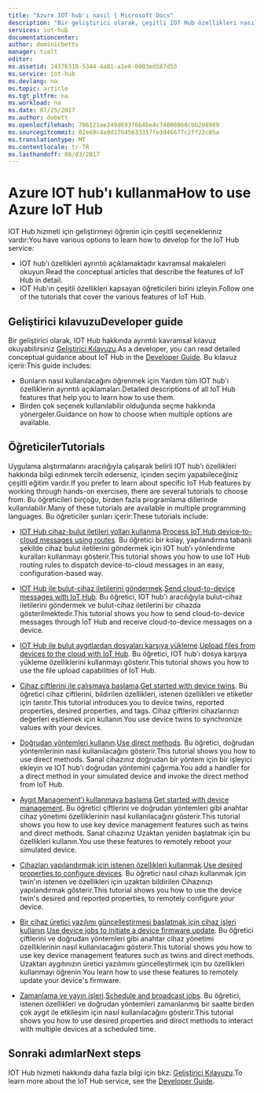 ```yaml
---
title: "Azure IOT hub'ı nasıl | Microsoft Docs"
description: "Bir geliştirici olarak, çeşitli IOT Hub özellikleri nasıl kullanırım?"
services: iot-hub
documentationcenter: 
author: dominicbetts
manager: timlt
editor: 
ms.assetid: 24376318-5344-4a81-a1e6-0003ed587d53
ms.service: iot-hub
ms.devlang: na
ms.topic: article
ms.tgt_pltfrm: na
ms.workload: na
ms.date: 07/25/2017
ms.author: dobett
ms.openlocfilehash: 786121ae249d69376b4be4c74000868cbb208989
ms.sourcegitcommit: 02e69c4a9d17645633357fe3d46677c2ff22c85a
ms.translationtype: MT
ms.contentlocale: tr-TR
ms.lasthandoff: 08/03/2017
---
```

# <a name="how-to-use-azure-iot-hub"></a><span data-ttu-id="76c81-103">Azure IOT hub'ı kullanma</span><span class="sxs-lookup"><span data-stu-id="76c81-103">How to use Azure IoT Hub</span></span>

<span data-ttu-id="76c81-104">IOT Hub hizmeti için geliştirmeyi öğrenin için çeşitli seçenekleriniz vardır:</span><span class="sxs-lookup"><span data-stu-id="76c81-104">You have various options to learn how to develop for the IoT Hub service:</span></span>

* <span data-ttu-id="76c81-105">IOT hub'ı özellikleri ayrıntılı açıklamaktadır kavramsal makaleleri okuyun.</span><span class="sxs-lookup"><span data-stu-id="76c81-105">Read the conceptual articles that describe the features of IoT Hub in detail.</span></span>
* <span data-ttu-id="76c81-106">IOT Hub'ın çeşitli özellikleri kapsayan öğreticileri birini izleyin.</span><span class="sxs-lookup"><span data-stu-id="76c81-106">Follow one of the tutorials that cover the various features of IoT Hub.</span></span>

## <a name="developer-guide"></a><span data-ttu-id="76c81-107">Geliştirici kılavuzu</span><span class="sxs-lookup"><span data-stu-id="76c81-107">Developer guide</span></span>

<span data-ttu-id="76c81-108">Bir geliştirici olarak, IOT Hub hakkında ayrıntılı kavramsal kılavuz okuyabilirsiniz [Geliştirici Kılavuzu][lnk-devguide].</span><span class="sxs-lookup"><span data-stu-id="76c81-108">As a developer, you can read detailed conceptual guidance about IoT Hub in the [Developer Guide][lnk-devguide].</span></span> <span data-ttu-id="76c81-109">Bu kılavuz içerir:</span><span class="sxs-lookup"><span data-stu-id="76c81-109">This guide includes:</span></span>

* <span data-ttu-id="76c81-110">Bunların nasıl kullanılacağını öğrenmek için Yardım tüm IOT hub'ı özelliklerin ayrıntılı açıklamaları.</span><span class="sxs-lookup"><span data-stu-id="76c81-110">Detailed descriptions of all IoT Hub features that help you to learn how to use them.</span></span>
* <span data-ttu-id="76c81-111">Birden çok seçenek kullanılabilir olduğunda seçme hakkında yönergeler.</span><span class="sxs-lookup"><span data-stu-id="76c81-111">Guidance on how to choose when multiple options are available.</span></span>

## <a name="tutorials"></a><span data-ttu-id="76c81-112">Öğreticiler</span><span class="sxs-lookup"><span data-stu-id="76c81-112">Tutorials</span></span>

<span data-ttu-id="76c81-113">Uygulama alıştırmalarını aracılığıyla çalışarak belirli IOT hub'ı özellikleri hakkında bilgi edinmek tercih ederseniz, içinden seçim yapabileceğiniz çeşitli eğitim vardır.</span><span class="sxs-lookup"><span data-stu-id="76c81-113">If you prefer to learn about specific IoT Hub features by working through hands-on exercises, there are several tutorials to choose from.</span></span> <span data-ttu-id="76c81-114">Bu öğreticileri birçoğu, birden fazla programlama dillerinde kullanılabilir.</span><span class="sxs-lookup"><span data-stu-id="76c81-114">Many of these tutorials are available in multiple programming languages.</span></span> <span data-ttu-id="76c81-115">Bu öğreticiler şunları içerir:</span><span class="sxs-lookup"><span data-stu-id="76c81-115">These tutorials include:</span></span>

- <span data-ttu-id="76c81-116">[IOT Hub cihaz-bulut iletileri yolları kullanma][lnk-routes-tutorial].</span><span class="sxs-lookup"><span data-stu-id="76c81-116">[Process IoT Hub device-to-cloud messages using routes][lnk-routes-tutorial].</span></span> <span data-ttu-id="76c81-117">Bu öğretici bir kolay, yapılandırma tabanlı şekilde cihaz bulut iletilerini göndermek için IOT hub'ı yönlendirme kuralları kullanmayı gösterir.</span><span class="sxs-lookup"><span data-stu-id="76c81-117">This tutorial shows you how to use IoT Hub routing rules to dispatch device-to-cloud messages in an easy, configuration-based way.</span></span>

- <span data-ttu-id="76c81-118">[IOT Hub ile bulut-cihaz iletilerini göndermek][lnk-c2d-tutorial].</span><span class="sxs-lookup"><span data-stu-id="76c81-118">[Send cloud-to-device messages with IoT Hub][lnk-c2d-tutorial].</span></span> <span data-ttu-id="76c81-119">Bu öğretici, IOT hub'ı aracılığıyla bulut-cihaz iletilerini göndermek ve bulut-cihaz iletilerini bir cihazda gösterilmektedir.</span><span class="sxs-lookup"><span data-stu-id="76c81-119">This tutorial shows you how to send cloud-to-device messages through IoT Hub and receive cloud-to-device messages on a device.</span></span>

- <span data-ttu-id="76c81-120">[IOT Hub ile bulut aygıtlardan dosyaları karşıya yükleme][lnk-upload-tutorial].</span><span class="sxs-lookup"><span data-stu-id="76c81-120">[Upload files from devices to the cloud with IoT Hub][lnk-upload-tutorial].</span></span> <span data-ttu-id="76c81-121">Bu öğretici, IOT hub'ı dosya karşıya yükleme özelliklerini kullanmayı gösterir.</span><span class="sxs-lookup"><span data-stu-id="76c81-121">This tutorial shows you how to use the file upload capabilities of IoT Hub.</span></span>

- <span data-ttu-id="76c81-122">[Cihaz çiftlerini ile çalışmaya başlama][lnk-twin-tutorial].</span><span class="sxs-lookup"><span data-stu-id="76c81-122">[Get started with device twins][lnk-twin-tutorial].</span></span> <span data-ttu-id="76c81-123">Bu öğretici cihaz çiftlerini, bildirilen özellikleri, istenen özellikleri ve etiketler için tanıtır.</span><span class="sxs-lookup"><span data-stu-id="76c81-123">This tutorial introduces you to device twins, reported properties, desired properties, and tags.</span></span> <span data-ttu-id="76c81-124">Cihaz çiftlerini cihazlarınızı değerleri eşitlemek için kullanın.</span><span class="sxs-lookup"><span data-stu-id="76c81-124">You use device twins to synchronize values with your devices.</span></span>

- <span data-ttu-id="76c81-125">[Doğrudan yöntemleri kullanın][lnk-methods-tutorial].</span><span class="sxs-lookup"><span data-stu-id="76c81-125">[Use direct methods][lnk-methods-tutorial].</span></span> <span data-ttu-id="76c81-126">Bu öğretici, doğrudan yöntemlerinin nasıl kullanılacağını gösterir.</span><span class="sxs-lookup"><span data-stu-id="76c81-126">This tutorial shows you how to use direct methods.</span></span> <span data-ttu-id="76c81-127">Sanal cihazınız doğrudan bir yöntem için bir işleyici ekleyin ve IOT hub'ı doğrudan yöntemini çağırma.</span><span class="sxs-lookup"><span data-stu-id="76c81-127">You add a handler for a direct method in your simulated device and invoke the direct method from IoT Hub.</span></span>

- <span data-ttu-id="76c81-128">[Aygıt Management'i kullanmaya başlama][lnk-dm-tutorial].</span><span class="sxs-lookup"><span data-stu-id="76c81-128">[Get started with device management][lnk-dm-tutorial].</span></span> <span data-ttu-id="76c81-129">Bu öğretici çiftlerini ve doğrudan yöntemleri gibi anahtar cihaz yönetimi özelliklerinin nasıl kullanılacağını gösterir.</span><span class="sxs-lookup"><span data-stu-id="76c81-129">This tutorial shows you how to use key device management features such as twins and direct methods.</span></span> <span data-ttu-id="76c81-130">Sanal cihazınız Uzaktan yeniden başlatmak için bu özellikleri kullanın.</span><span class="sxs-lookup"><span data-stu-id="76c81-130">You use these features to remotely reboot your simulated device.</span></span>

- <span data-ttu-id="76c81-131">[Cihazları yapılandırmak için istenen özellikleri kullanmak][lnk-properties-tutorial].</span><span class="sxs-lookup"><span data-stu-id="76c81-131">[Use desired properties to configure devices][lnk-properties-tutorial].</span></span> <span data-ttu-id="76c81-132">Bu öğretici nasıl cihazı kullanmak için twin'ın istenen ve özellikleri için uzaktan bildirilen Cihazınızı yapılandırmak gösterir.</span><span class="sxs-lookup"><span data-stu-id="76c81-132">This tutorial shows you how to use the device twin's desired and reported properties, to remotely configure your device.</span></span>

- <span data-ttu-id="76c81-133">[Bir cihaz üretici yazılımı güncelleştirmesi başlatmak için cihaz işleri kullanın][lnk-jobs-tutorial].</span><span class="sxs-lookup"><span data-stu-id="76c81-133">[Use device jobs to initiate a device firmware update][lnk-jobs-tutorial].</span></span> <span data-ttu-id="76c81-134">Bu öğretici çiftlerini ve doğrudan yöntemleri gibi anahtar cihaz yönetimi özelliklerinin nasıl kullanılacağını gösterir.</span><span class="sxs-lookup"><span data-stu-id="76c81-134">This tutorial shows you how to use key device management features such as twins and direct methods.</span></span> <span data-ttu-id="76c81-135">Uzaktan aygıtınızın üretici yazılımını güncelleştirmek için bu özellikleri kullanmayı öğrenin.</span><span class="sxs-lookup"><span data-stu-id="76c81-135">You learn how to use these features to remotely update your device's firmware.</span></span>

- <span data-ttu-id="76c81-136">[Zamanlama ve yayın işleri][lnk-schedule-tutorial].</span><span class="sxs-lookup"><span data-stu-id="76c81-136">[Schedule and broadcast jobs][lnk-schedule-tutorial].</span></span> <span data-ttu-id="76c81-137">Bu öğretici, istenen özellikleri ve doğrudan yöntemleri zamanlanmış bir saatte birden çok aygıt ile etkileşim için nasıl kullanılacağını gösterir.</span><span class="sxs-lookup"><span data-stu-id="76c81-137">This tutorial shows you how to use desired properties and direct methods to interact with multiple devices at a scheduled time.</span></span>

## <a name="next-steps"></a><span data-ttu-id="76c81-138">Sonraki adımlar</span><span class="sxs-lookup"><span data-stu-id="76c81-138">Next steps</span></span>

<span data-ttu-id="76c81-139">IOT Hub hizmeti hakkında daha fazla bilgi için bkz: [Geliştirici Kılavuzu][lnk-devguide].</span><span class="sxs-lookup"><span data-stu-id="76c81-139">To learn more about the IoT Hub service, see the [Developer Guide][lnk-devguide].</span></span>

[lnk-devguide]: ./iot-hub-devguide.md
[lnk-routes-tutorial]: ./iot-hub-csharp-csharp-process-d2c.md
[lnk-c2d-tutorial]: ./iot-hub-csharp-csharp-c2d.md
[lnk-upload-tutorial]: ./iot-hub-csharp-csharp-file-upload.md
[lnk-twin-tutorial]: ./iot-hub-node-node-twin-getstarted.md
[lnk-methods-tutorial]: ./iot-hub-node-node-direct-methods.md
[lnk-dm-tutorial]: ./iot-hub-node-node-device-management-get-started.md
[lnk-properties-tutorial]: ./iot-hub-node-node-twin-how-to-configure.md
[lnk-jobs-tutorial]: ./iot-hub-node-node-firmware-update.md
[lnk-schedule-tutorial]: ./iot-hub-node-node-schedule-jobs.md